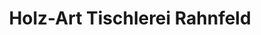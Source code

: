 ---
title: "Holz-Art Tischlerei Rahnfeld"
url: /zeulenroda-triebes/holz-art-tischlerei-rahnfeld/
shop: Holz
---